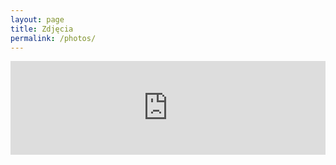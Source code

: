 ```yaml
---
layout: page
title: Zdjęcia
permalink: /photos/
---
```


<!-- LightWidget WIDGET -->
<script src="http://lightwidget.com/widgets/lightwidget.js"></script><iframe src="http://lightwidget.com/widgets/a1dd357bed725b778b96886f2a9e6be6.html" id="lightwidget_a1dd357bed" name="lightwidget_a1dd357bed"  scrolling="no" allowtransparency="true" class="lightwidget-widget" style="width: 100%; border: 0; overflow: hidden;"></iframe>
